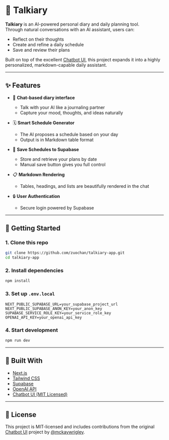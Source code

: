 # 📝 Talkiary

**Talkiary** is an AI-powered personal diary and daily planning tool.  
Through natural conversations with an AI assistant, users can:

- Reflect on their thoughts
- Create and refine a daily schedule
- Save and review their plans

Built on top of the excellent [Chatbot UI](https://github.com/mckaywrigley/chatbot-ui), this project expands it into a highly personalized, markdown-capable daily assistant.

---

## ✨ Features

- 💬 **Chat-based diary interface**
  - Talk with your AI like a journaling partner
  - Capture your mood, thoughts, and ideas naturally

- 🗓️ **Smart Schedule Generator**
  - The AI proposes a schedule based on your day
  - Output is in Markdown table format

- 💾 **Save Schedules to Supabase**
  - Store and retrieve your plans by date
  - Manual save button gives you full control

- 📋 **Markdown Rendering**
  - Tables, headings, and lists are beautifully rendered in the chat

- 🔒 **User Authentication**
  - Secure login powered by Supabase

---

## 🚀 Getting Started

### 1. Clone this repo

```bash
git clone https://github.com/zuochan/talkiary-app.git
cd talkiary-app
````

### 2. Install dependencies

```bash
npm install
```

### 3. Set up `.env.local`

```env
NEXT_PUBLIC_SUPABASE_URL=your_supabase_project_url
NEXT_PUBLIC_SUPABASE_ANON_KEY=your_anon_key
SUPABASE_SERVICE_ROLE_KEY=your_service_role_key
OPENAI_API_KEY=your_openai_api_key
```

### 4. Start development

```bash
npm run dev
```

---

## 🧱 Built With

* [Next.js](https://nextjs.org/)
* [Tailwind CSS](https://tailwindcss.com/)
* [Supabase](https://supabase.com/)
* [OpenAI API](https://platform.openai.com/)
* [Chatbot UI (MIT Licensed)](https://github.com/mckaywrigley/chatbot-ui)

---

## 📄 License

This project is MIT-licensed and includes contributions from the original [Chatbot UI](https://github.com/mckaywrigley/chatbot-ui) project by [@mckaywrigley](https://github.com/mckaywrigley).


